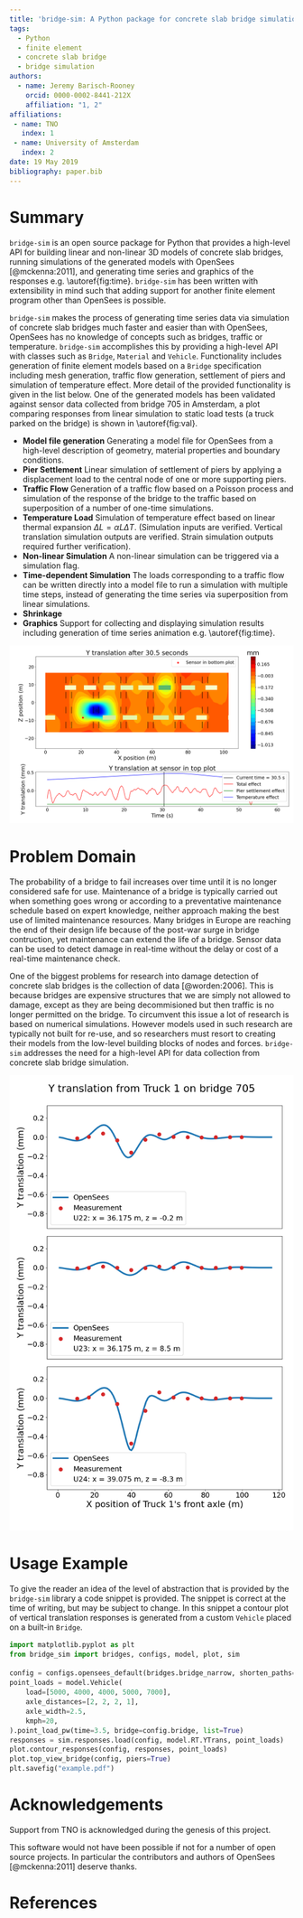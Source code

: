 ```yaml
---
title: 'bridge-sim: A Python package for concrete slab bridge simulation'
tags:
  - Python
  - finite element
  - concrete slab bridge
  - bridge simulation
authors:
  - name: Jeremy Barisch-Rooney
    orcid: 0000-0002-8441-212X
    affiliation: "1, 2"
affiliations:
 - name: TNO
   index: 1
 - name: University of Amsterdam
   index: 2
date: 19 May 2019
bibliography: paper.bib
---
```


# Summary

`bridge-sim` is an open source package for Python that provides a high-level API
for building linear and non-linear 3D models of concrete slab bridges, running
simulations of the generated models with OpenSees [@mckenna:2011], and
generating time series and graphics of the responses e.g. \autoref{fig:time}.
`bridge-sim` has been written with extensibility in mind such that adding
support for another finite element program other than OpenSees is possible.

`bridge-sim` makes the process of generating time series data via simulation of
concrete slab bridges much faster and easier than with OpenSees, OpenSees has no
knowledge of concepts such as bridges, traffic or temperature. `bridge-sim`
accomplishes this by providing a high-level API with classes such as `Bridge`,
`Material` and `Vehicle`. Functionality includes generation of finite element
models based on a `Bridge` specification including mesh generation, traffic flow
generation, settlement of piers and simulation of temperature effect. More
detail of the provided functionality is given in the list below. One of the
generated models has been validated against sensor data collected from bridge
705 in Amsterdam, a plot comparing responses from linear simulation to static
load tests (a truck parked on the bridge) is shown in \autoref{fig:val}.

- **Model file generation** Generating a model file for OpenSees from a
  high-level description of geometry, material properties and boundary
  conditions.
- **Pier Settlement** Linear simulation of settlement of piers by applying a
  displacement load to the central node of one or more supporting piers.
- **Traffic Flow** Generation of a traffic flow based on a Poisson process and
  simulation of the response of the bridge to the traffic based on superposition
  of a number of one-time simulations.
- **Temperature Load** Simulation of temperature effect based on linear thermal
  expansion $\Delta L = \alpha L \Delta T$. (Simulation inputs are verified.
  Vertical translation simulation outputs are verified. Strain simulation
  outputs required further verification).
- **Non-linear Simulation** A non-linear simulation can be triggered via a
  simulation flag.
- **Time-dependent Simulation** The loads corresponding to a traffic flow can be
  written directly into a model file to run a simulation with multiple time
  steps, instead of generating the time series via superposition from linear
  simulations.
- **Shrinkage**
- **Graphics** Support for collecting and displaying simulation results
  including generation of time series animation e.g. \autoref{fig:time}.

![The top plot is a contour plot of vertical translation responses. The rectangles are vehicles on the bridge. One supporting pier has been settled by 1 mm. The bottom plot shows a time series of responses from a vertical translation sensor, position indicated in the top plot.\label{fig:time}](../data/images/animation.png) 

# Problem Domain

The probability of a bridge to fail increases over time until it is no longer
considered safe for use. Maintenance of a bridge is typically carried out when
something goes wrong or according to a preventative maintenance schedule based
on expert knowledge, neither approach making the best use of limited maintenance
resources. Many bridges in Europe are reaching the end of their design life
because of the post-war surge in bridge contruction, yet maintenance can extend
the life of a bridge. Sensor data can be used to detect damage in real-time
without the delay or cost of a real-time maintenance check.

One of the biggest problems for research into damage detection of concrete slab
bridges is the collection of data [@worden:2006]. This is because bridges are
expensive structures that we are simply not allowed to damage, except as they
are being decommisioned but then traffic is no longer permitted on the bridge.
To circumvent this issue a lot of research is based on numerical simulations.
However models used in such research are typically not built for re-use, and so
researchers must resort to creating their models from the low-level building
blocks of nodes and forces. `bridge-sim` addresses the need for a high-level API
for data collection from concrete slab bridge simulation.

![Comparison of vertical translation responses from linear simulation with `bridge-sim` and measurements collected in real life. The real bridge which is modeled and from which sensor measurements were taken is bridge 705 in Amsterdam. The x-axis in each plot shows the longitudinal position of the front axle of a truck parked on bridge 705. The y-axis shows the vertical translation from a sensor due to the truck's weight.\label{fig:val}](../data/images/val.png)

# Usage Example 

To give the reader an idea of the level of abstraction that is provided by the
`bridge-sim` library a code snippet is provided. The snippet is correct at the
time of writing, but may be subject to change. In this snippet a contour plot of
vertical translation responses is generated from a custom `Vehicle` placed on a
built-in `Bridge`.

```python
import matplotlib.pyplot as plt
from bridge_sim import bridges, configs, model, plot, sim

config = configs.opensees_default(bridges.bridge_narrow, shorten_paths=True)
point_loads = model.Vehicle(
    load=[5000, 4000, 4000, 5000, 7000],
    axle_distances=[2, 2, 2, 1],
    axle_width=2.5,
    kmph=20,
).point_load_pw(time=3.5, bridge=config.bridge, list=True)
responses = sim.responses.load(config, model.RT.YTrans, point_loads)
plot.contour_responses(config, responses, point_loads)
plot.top_view_bridge(config, piers=True)
plt.savefig("example.pdf")
```

# Acknowledgements

Support from TNO is acknowledged during the genesis of this project.

This software would not have been possible if not for a number of open source
projects. In particular the contributors and authors of OpenSees [@mckenna:2011]
deserve thanks.

# References


